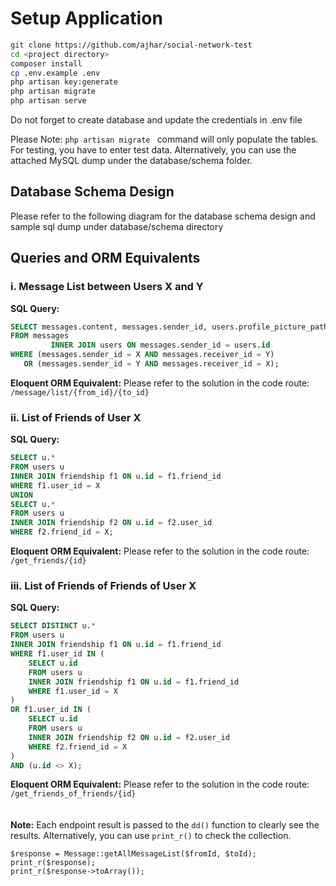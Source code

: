 # Setup Application

   ```bash
   git clone https://github.com/ajhar/social-network-test
   cd <project directory>
   composer install
   cp .env.example .env
   php artisan key:generate
   php artisan migrate
   php artisan serve
   ```

Do not forget to create database and update the credentials in .env file

Please Note:
```php artisan migrate ``` command will only populate the tables. For testing, you have to enter test data. Alternatively, you can use the attached MySQL dump under the database/schema folder.

## Database Schema Design

Please refer to the following diagram for the database schema design and sample sql dump under database/schema directory 

## Queries and ORM Equivalents

### i. Message List between Users X and Y

**SQL Query:**
```sql
SELECT messages.content, messages.sender_id, users.profile_picture_path
FROM messages
         INNER JOIN users ON messages.sender_id = users.id
WHERE (messages.sender_id = X AND messages.receiver_id = Y)
   OR (messages.sender_id = Y AND messages.receiver_id = X);
```

**Eloquent ORM Equivalent:**
Please refer to the solution in the code route: `/message/list/{from_id}/{to_id}`

### ii. List of Friends of User X

**SQL Query:**
```sql
SELECT u.*
FROM users u
INNER JOIN friendship f1 ON u.id = f1.friend_id
WHERE f1.user_id = X
UNION
SELECT u.*
FROM users u
INNER JOIN friendship f2 ON u.id = f2.user_id
WHERE f2.friend_id = X;
```

**Eloquent ORM Equivalent:**
Please refer to the solution in the code route: `/get_friends/{id}`

### iii. List of Friends of Friends of User X

**SQL Query:**
```sql
SELECT DISTINCT u.*
FROM users u
INNER JOIN friendship f1 ON u.id = f1.friend_id
WHERE f1.user_id IN (
    SELECT u.id
    FROM users u
    INNER JOIN friendship f1 ON u.id = f1.friend_id
    WHERE f1.user_id = X
)
OR f1.user_id IN (
    SELECT u.id
    FROM users u
    INNER JOIN friendship f2 ON u.id = f2.user_id
    WHERE f2.friend_id = X
)
AND (u.id <> X);
```

**Eloquent ORM Equivalent:**
Please refer to the solution in the code route: `/get_friends_of_friends/{id}`
<br/>
<br/>
<br/>
**Note:** Each endpoint result is passed to the `dd()` function to clearly see the results. Alternatively, you can use `print_r()` to check the collection.

````
$response = Message::getAllMessageList($fromId, $toId);
print_r($response);
print_r($response->toArray());
````
